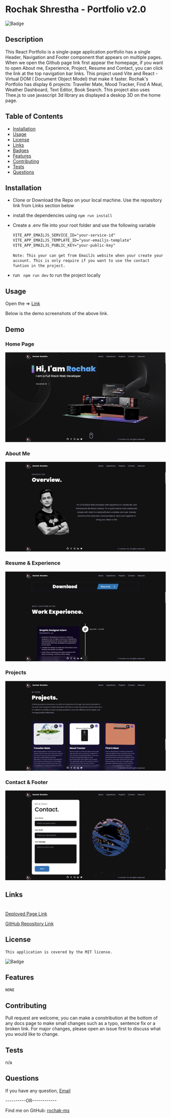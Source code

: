# Rochak Shrestha - Portfolio v2.0

![Badge](https://img.shields.io/badge/License-MIT-blue.svg)

## Description

This React Portfolio is a single-page application portfolio has a single Header, Navigation and Footer component that appears on multiple pages. When we open the Github page link first appear the homepage, if you want to open About me, Experience, Project, Resume and Contact, you can click the link at the top navigation bar links. This project used Vite and React - Virtual DOM ( Document Object Model) that make it faster. Rochak's Portfolio has display 6 projects: Traveller Mate, Mood Tracker, Find A Meal, Weather Dashboard, Text Editor, Book Search. This project also uses Thee.js to use javascript 3d library as displayed a deskop 3D on the home page.

## Table of Contents

- [Installation](#installation)
- [Usage](#usage)
- [License](#license)
- [Links](#links)
- [Badges](#badges)
- [Features](#features)
- [Contributing](#contributing)
- [Tests](#tests)
- [Questions](#questions)

## Installation

- Clone or Download the Repo on your local machine. Use the repository link from Links section below
- install the dependencies using `npm run install`
- Create a .env file into your root folder and use the following variable

  ```
  VITE_APP_EMAILJS_SERVICE_ID="your-service-id"
  VITE_APP_EMAILJS_TEMPLATE_ID="your-emailjs-template"
  VITE_APP_EMAILJS_PUBLIC_KEY="your-public-key"

  Note: This your can get from EmailJs website when your create your account. This is only require if you want to use the contact funtion in the project.
  ```

- run ` npm run dev` to run the project locally

## Usage

Open the => [Link](https://rochak-ms.github.io/rochak-ms/)

Below is the demo screenshots of the above link.

## Demo

### Home Page

![Home](./src/assets/screenshots/Home.png)

### About Me

![Home](./src/assets/screenshots/About.png)

### Resume & Experience

![Home](./src/assets/screenshots/Experience.png)

### Projects

![Home](./src/assets/screenshots/Projects.png)

### Contact & Footer

![Home](./src/assets/screenshots/Contacts.png)

## Links

#

[Deployed Page Link](https://rochak-ms.github.io/rochak-ms/)

[GitHub Repository Link](https://github.com/rochak-ms/rochak-ms)

## License

    This application is covered by the MIT license.

![Badge](https://img.shields.io/badge/License-MIT-blue.svg)

## Features

`NONE`

## Contributing

Pull request are welcome, you can make a constribution at the bottom of any docs page to make small changes such as a typo, sentence fix or a broken link. For major changes, please open an issue first to discuss what you would like to change.

## Tests

n/a

## Questions

If you have any question, [Email](rochak.ms@gmail.com)

----------OR------------

Find me on GitHub: [rochak-ms](https://github.com/rochak-ms)
